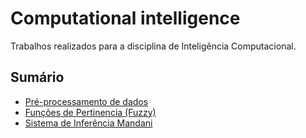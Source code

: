 # Computational intelligence

Trabalhos realizados para a disciplina de Inteligência Computacional.

## Sumário

- <a href="/Pré-processamento de dados"> Pré-processamento de dados </a>
- <a href="/Funções de Pertinencia (Fuzzy)"> Funções de Pertinencia (Fuzzy) </a>
- <a href="/Mandani"> Sistema de Inferência Mandani </a>
